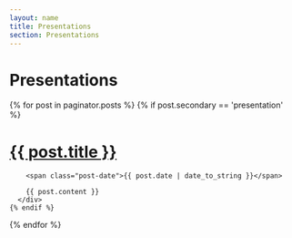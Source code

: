 ```yaml
---
layout: name
title: Presentations
section: Presentations
---
```

Presentations
============

<div class="posts">
  {% for post in paginator.posts %}
    {% if post.secondary == 'presentation' %}
      <div class="post">
        <h1 class="post-title">
          <a href="{{ post.url }}">
            {{ post.title }}
          </a>
        </h1>

        <span class="post-date">{{ post.date | date_to_string }}</span>

        {{ post.content }}
      </div>
    {% endif %}
  {% endfor %}
</div>
